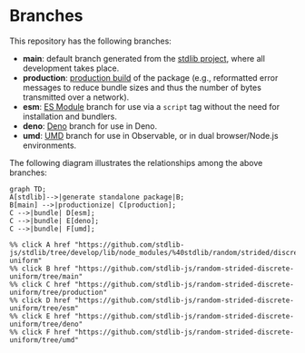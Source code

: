 <!--

@license Apache-2.0

Copyright (c) 2022 The Stdlib Authors.

Licensed under the Apache License, Version 2.0 (the "License");
you may not use this file except in compliance with the License.
You may obtain a copy of the License at

    http://www.apache.org/licenses/LICENSE-2.0

Unless required by applicable law or agreed to in writing, software
distributed under the License is distributed on an "AS IS" BASIS,
WITHOUT WARRANTIES OR CONDITIONS OF ANY KIND, either express or implied.
See the License for the specific language governing permissions and
limitations under the License.

-->

# Branches

This repository has the following branches:

-   **main**: default branch generated from the [stdlib project][stdlib-url], where all development takes place.
-   **production**: [production build][production-url] of the package (e.g., reformatted error messages to reduce bundle sizes and thus the number of bytes transmitted over a network).
-   **esm**: [ES Module][esm-url] branch for use via a `script` tag without the need for installation and bundlers.
-   **deno**: [Deno][deno-url] branch for use in Deno.
-   **umd**: [UMD][umd-url] branch for use in Observable, or in dual browser/Node.js environments.

The following diagram illustrates the relationships among the above branches:

```mermaid
graph TD;
A[stdlib]-->|generate standalone package|B;
B[main] -->|productionize| C[production];
C -->|bundle| D[esm];
C -->|bundle| E[deno];
C -->|bundle| F[umd];

%% click A href "https://github.com/stdlib-js/stdlib/tree/develop/lib/node_modules/%40stdlib/random/strided/discrete-uniform"
%% click B href "https://github.com/stdlib-js/random-strided-discrete-uniform/tree/main"
%% click C href "https://github.com/stdlib-js/random-strided-discrete-uniform/tree/production"
%% click D href "https://github.com/stdlib-js/random-strided-discrete-uniform/tree/esm"
%% click E href "https://github.com/stdlib-js/random-strided-discrete-uniform/tree/deno"
%% click F href "https://github.com/stdlib-js/random-strided-discrete-uniform/tree/umd"
```

[stdlib-url]: https://github.com/stdlib-js/stdlib/tree/develop/lib/node_modules/%40stdlib/random/strided/discrete-uniform
[production-url]: https://github.com/stdlib-js/random-strided-discrete-uniform/tree/production
[deno-url]: https://github.com/stdlib-js/random-strided-discrete-uniform/tree/deno
[umd-url]: https://github.com/stdlib-js/random-strided-discrete-uniform/tree/umd
[esm-url]: https://github.com/stdlib-js/random-strided-discrete-uniform/tree/esm